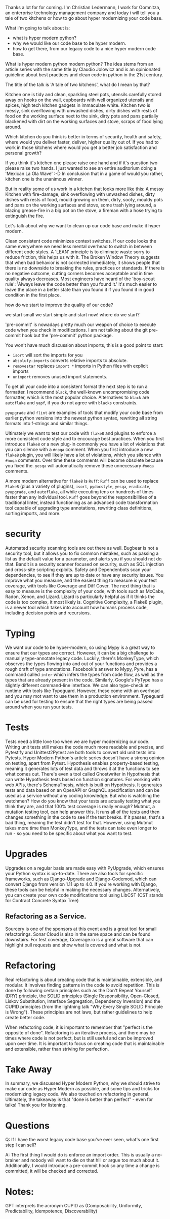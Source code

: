 Thanks a lot for for coming.
I'm Christian Ledermann, I work for Oomnitza, an enterprise technology management company and  today i will tell you a tale of two kitchens or how to go about hyper modernizing your code base.

What  i'm going to talk about is:
- what is hyper modern python?
- why we would like our code base to be hyper modern.
- how to get there, from our legacy code to a nice hyper modern code base.

What is hyper modern python modern python?
The idea stems from an article series with the same title by Claudio Jolowicz and is an opinionated guideline about best practices and clean code in python in the 21st century.

The title of the talk is 'A tale of two kitchens', what do I mean by that?

Kitchen one is tidy and clean, sparkling steel pots, utensils carefully stored away on hooks on the wall, cupboards with well organized utensils and spices, high tech kitchen gadgets in immaculate white.
Kitchen two is messy, sink overflowing with unwashed dishes, dirty dishes with rests of food on the working surface next to the sink, dirty pots and pans partially blackened with dirt on the working surfaces and stove, scraps of food lying around.

Which kitchen do you think is better in terms of security, health and safety, where would you deliver faster, deliver, higher quality out of.
If you had to work in those kitchens where would you get a better job satisfaction and personal growth?

If you think it's kitchen one please raise one hand and if it's question two please raise two hands.
I just wanted to see an entire auditorium doing a 'Mexican La Ola Wave' :-D
In conclusion that  in a game of would you rather, kitchen one is the unanimous winner.

But in reality some of us work in a kitchen that looks more like this:
A messy Kitchen with fire-damage, sink overflowing with unwashed dishes,  dirty dishes with rests of food, mould growing on them, dirty, sooty, mouldy pots and pans on the working surfaces and stove, some trash lying around, a blazing grease-fire in a big pot on the stove, a fireman with a hose trying to extinguish the fire.


Let's talk about why we  want to clean up our code base and make it hyper modern.

Clean consistent code minimizes context switches.
If our code looks the same everywhere we need  less mental overhead to switch in between different code styles.
A 'LEAN' principle is to eliminate waste sorry to reduce friction, this helps us with it.
The Broken Window Theory suggests that when bad behavior is not corrected immediately, it shows people that there is no downside to breaking the rules, practices or standards. If there is no negative outcome, cutting corners becomes acceptable and in time quality always decreases.
Most engineers have heard of the 'boy-scout rule': 'Always leave the code better than you found it.' it's much easier to leave the place in a better state than you found it if you found it in good condition in the first place.

how do we start to improve the quality of our code?

we start small we start simple and start now!
where do we start?

'pre-commit' is nowadays pretty much our weapon of choice to execute code when you check in modifications.
I am not talking about the git pre-commit hook but the 'pre-commit' python package.

You won't have much discussion about imports, this is a good point to start:
- `isort` will sort the imports for you
- `absolufy-imports` converts relative imports to absolute.
- `removestar` replaces `import *` imports in Python files with explicit imports
- `unimport` removes unused import statements.


To get all your code into a consistent format the next step is to run a formatter.
I recommend `black`, the well-known uncompromising code formatter, which is the most popular choice.
Alternatives to `black` are `autoflake` and `yapf`, if you do not agree with `blacks` constraints.

`pyupgrade` and `flint` are examples of tools that modify your code base from earlier python versions into the newest python syntax, rewriting all string formats into f-strings and similar things.

Ultimately we want to test our code with `flake8` and plugins to enforce a more consistent code style and to encourage best practices.
When you first introduce `flake8` or a new plug-in commonly you have a lot of violations that you can silence with a `#noqa` comment.
When you first introduce a new `flake8` plugin, you will likely have a lot of violations, which you silence with `#noqa` comments. Over time these comments will become obsolete because you fixed the. `yesqa` will automatically remove these unnecessary `#noqa` comments.

A more modern alternative for `flake8` is `Ruff`: `Ruff` can be used to replace `Flake8` (plus a variety of plugins), `isort`, `pydocstyle`, `yesqa`, `eradicate`, `pyupgrade`, and `autoflake`, all while executing tens or hundreds of times faster than any individual tool. `Ruff` goes beyond the responsibilities of a traditional linter, instead functioning as an advanced code transformation tool capable of upgrading type annotations, rewriting class definitions, sorting imports, and more.

# security

Automated security scanning tools are out there as well. Bugbear is not a security tool, but it allows you to fix common mistakes, such as passing a list as the default value for a parameter, and alerts you if you should not do that. Bandit is a security scanner focused on security, such as SQL injection and cross-site scripting exploits. Safety and Dependenbots scan your dependencies, to see if they are up to date or have any security issues.
You improve what you measure, and the easiest thing to measure is your test coverage, with tools like Coverage and Diff Cover. The next thing that is easy to measure is the complexity of your code, with tools such as McCabe, Radon, Xenon, and Lizard. Lizard is particularly helpful as if it thinks the code is too complex, it most likely is. Cognitive Complexity, a Flake8 plugin, is a newer tool which takes into account how humans process code, including decision points and recursions.

# Typing

We want our code to be hyper-modern, so using Mypy is a great way to ensure that our types are correct. However, it can be a big challenge to manually type-annotate legacy code. Luckily, there's MonkeyType, which observes the types flowing into and out of your functions and provides a rough draft of type annotations. Facebook's answer to Mypy, Pyre, has a command called `infer` which infers the types from code flow, as well as the types that are already present in the code. Similarly, Google's PyType has a slightly different command-line interface. We can also type-check at runtime with tools like Typeguard. However, these come with an overhead and you may mot want to use them in a production environment. Typeguard can be used for testing to ensure that the right types are being passed around when you run your tests.

# Tests

Tests need a little love too when we are hyper modernizing our code. Writing unit tests still makes the code much more readable and precise, and Pytestify and Unittest2Pytest are both tools to convert old unit tests into Pytests. Hyper Modern Python's article series doesn't have a strong opinion on testing, apart from Pytest. Hypothesis enables property-based testing, meaning it generates lots of test data and throws it at the functions to see what comes out. There's even a tool called Ghostwriter in Hypothesis that can write Hypothesis tests based on function signatures. For working with web APIs, there's SchemaThesis, which is built on Hypothesis. It generates tests and data based on an OpenAPI or GraphQL specification and can be used as a service without any coding knowledge. But who is watching the watchmen? How do you know that your tests are actually testing what you think they are, and that 100% test coverage is really enough? Mutmut, a mutation testing tool, can help answer this. It runs all of the tests and then changes something in the code to see if the test breaks. If it passes, that's a bad thing, meaning the test didn't test for that. However, using Mutmut takes more time than MonkeyType, and the tests can take even longer to run - so you need to be specific about what you want to test.

# Upgrades

Upgrades on a regular basis are made easy with PyUpgrade, which ensures your Python syntax is up-to-date. There are also tools for specific frameworks, such as Django-Upgrade and Django-Codemod, which can convert Django from version 1.11 up to 4.0. If you're working with Django, these tools can be helpful in making the necessary changes. Alternatively, you can create your own code modifications tool using LibCST (CST stands for Contract Concrete Syntax Tree)
## Refactoring as a Service.
Sourcery is one of the sponsors at this event and is a great tool for small refactorings. Sonar Cloud is also in the same space and can be found downstairs. For test coverage, Coverage.io is a great software that can highlight pull requests and show what is covered and what is not.

# Refactoring

Real refactoring is about creating code that is maintainable, extensible, and modular.  It involves finding patterns in the code to avoid repetition. This is done by following certain principles such as the Don't Repeat Yourself (DRY) principle, the SOLID principles (Single Responsibility, Open-Closed, Liskov Substitution, Interface Segregation, Dependency Inversion) and the CUPID principles (from the lightning talk "Why Every Single SOLID Principle is Wrong"). These principles are not laws, but rather guidelines to help create better code.

When refactoring code, it is important to remember that "perfect is the opposite of done". Refactoring is an iterative process, and there may be times where code is not perfect, but is still useful and can be improved upon over time. It is important to focus on creating code that is maintainable and extensible, rather than striving for perfection.

# Take Away

In summary, we discussed Hyper Modern Python, why we should strive to make our code as Hyper Modern as possible, and some tips and tricks for modernizing legacy code. We also touched on refactoring in general. Ultimately, the takeaway is that "done is better than perfect" - even for talks! Thank you for listening.

# Questions
Q: If I have the worst legacy code base you've ever seen, what's one first step I can sell?

A: The first thing I would do is enforce an import order. This is usually a no-brainer and nobody will want to die on that hill or argue too much about it. Additionally, I would introduce a pre-commit hook so any time a change is committed, it will be checked and corrected.

# Notes:

GPT interprets the acronym CUPID as (Composability, Uniformity, Predictability, Idempotence, Discoverability)
